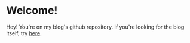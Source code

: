 # Welcome!

Hey! You're on my blog's github repository. If you're looking for the blog
itself, try [here](https://cfredric.github.io).

